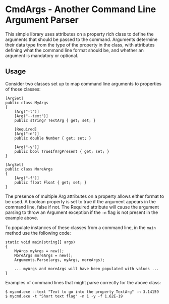 # CmdArgs - Another Command Line Argument Parser
This simple library uses attributes on a property rich class to define the arguments that should be passed to the command.
Arguments determine their data type from the type of the property in the class, with attributes defining what the
command line format should be, and whether an argument is mandatory or optional.

## Usage

Consider two classes set up to map command line arguments to properties of those classes:

```
[ArgSet]
public class MyArgs
{
    [Arg("-t")]
    [Arg("--text")]
    public string? TextArg { get; set; }
    
    [Required]
    [Arg("-n")]
    public double Number { get; set; }
    
    [Arg("-y")]
    public bool TrueIfArgPresent { get; set; }
}

[ArgSet]
public class MoreArgs
{
    [Arg("-f")]
    public float Float { get; set; }
}
```
The presence of multiple Arg attributes on a property allows either format to be used. A boolean property is set
to true if the argument appears in the command line, false if not. The Required attribute will cause the argument parsing
to throw an Argument exception if the `-n` flag is not present in the example above.

To populate instances of these classes from a command line, in the `main` method use the following code:

```
static void main(string[] args)
{
    MyArgs myArgs = new();
    MoreArgs moreArgs = new();
    Arguments.Parse(args, myArgs, moreArgs);

    ... myArgs and moreArgs will have been populated with values ...
}
```

Examples of command lines that might parse correctly for the above class:

```
$ mycmd.exe --text "Text to go into the property TextArg" -n 3.14159
$ mycmd.exe -t "Short text flag" -n 1 -y -f 1.62E-19
```
